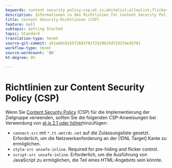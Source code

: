 ```yaml
---
keywords: content security policy;csp;at.js;whitelist;allowlist;flicker;pre-hide;pre-hiding;prehiding
description: Informationen zu den Richtlinien für Content Security Policy (CSP), die Sie bei Verwendung von Adobe Target at.js 2.1 oder höher hinzufügen sollten.
title: Content Security-Richtlinien (CSP)
feature: null
subtopic: Getting Started
topic: Standard
translation-type: tm+mt
source-git-commit: a51addc6155f2681f01f2329b25d72327de36701
workflow-type: tm+mt
source-wordcount: '86'
ht-degree: 0%

---
```



# Richtlinien zur Content Security Policy (CSP)

Wenn Sie [Content Security Policy](https://en.wikipedia.org/wiki/Content_Security_Policy) (CSP) für die Implementierung der Zielgruppe verwenden, sollten Sie die folgenden CSP-Anweisungen bei Verwendung von [at.js 2.1 oder höher](/help/c-implementing-target/c-implementing-target-for-client-side-web/target-atjs-versions.md)hinzufügen:

* `connect-src` mit `*.tt.omtrdc.net` auf die Zulassungsliste gesetzt. Erforderlich, um die Netzwerkanforderung an der [!DNL Target] Kante zu ermöglichen.
* `style-src unsafe-inline`. Required for pre-hiding and flicker control.
* `script-src unsafe-inline`.  Erforderlich, um die Ausführung von JavaScript zu ermöglichen, die Teil eines HTML-Angebots sein könnte.
